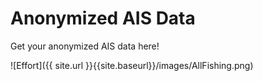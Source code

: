 # Anonymized AIS Data

Get your anonymized AIS data here!

![Effort]({{ site.url }}{{site.baseurl}}/images/AllFishing.png)

